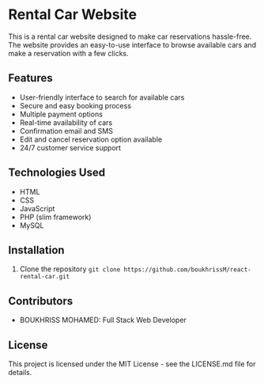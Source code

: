 # Rental Car Website 

This is a rental car website designed to make car reservations hassle-free. The website provides an easy-to-use interface to browse available cars and make a reservation with a few clicks.

## Features
- User-friendly interface to search for available cars
- Secure and easy booking process
- Multiple payment options
- Real-time availability of cars
- Confirmation email and SMS
- Edit and cancel reservation option available
- 24/7 customer service support

## Technologies Used
- HTML
- CSS
- JavaScript
- PHP (slim framework)
- MySQL

## Installation
1. Clone the repository `git clone https://github.com/boukhrissM/react-rental-car.git`


## Contributors
- BOUKHRISS MOHAMED: Full Stack Web Developer


## License
This project is licensed under the MIT License - see the LICENSE.md file for details.
